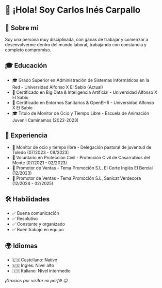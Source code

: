 # 👋 ¡Hola! Soy Carlos Inés Carpallo

## 📌 Sobre mí
Soy una persona muy disciplinada, con ganas de trabajar y comenzar a desenvolverme dentro del mundo laboral, trabajando con constancia y completo compromiso.

## 🎓 Educación
- 🎓 Grado Superior en Administración de Sistemas Informáticos en la Red - Universidad Alfonso X El Sabio (Actual)
- 📜 Certificado en Big Data & Inteligencia Artificial - Universidad Alfonso X El Sabio
- 📜 Certificado en Entornos Sanitarios & OpenEHR - Universidad Alfonso X El Sabio
- 🎓 Título de Monitor de Ocio y Tiempo Libre - Escuela de Animación Juvenil Caminamos (2022-2023)

## 💼 Experiencia
- 🏢 Monitor de ocio y tiempo libre - Delegación pastoral de juventud de Toledo (07/2023 - 08/2023)
- 🏢 Voluntario en Protección Civil - Protección Civil de Casarrubios del Monte (07/2021 - 02/2023)
- 🏢 Promotor de Ventas - Tema Promoción S.L, El Corte Inglés El Bercial (12/2023)
- 🏢 Promotor de Ventas - Tema Promoción S.L, Sanicat Verdecora (12/2024 - 02/2025)

## 🛠️ Habilidades
- ✅ Buena comunicación
- ✅ Resolutivo
- ✅ Constante y organizado
- ✅ Buen trabajo en equipo

## 🌍 Idiomas
- 🇪🇸 Castellano: Nativo
- 🇺🇸 Inglés: Nivel alto
- 🇮🇹 Italiano: Nivel intermedio

_¡Gracias por visitar mi perfil! 😊_


<!--
**cinescar/cinescar** is a ✨ _special_ ✨ repository because its `README.md` (this file) appears on your GitHub profile.

Here are some ideas to get you started:

- 🔭 I’m currently working on ...
- 🌱 I’m currently learning ...
- 👯 I’m looking to collaborate on ...
- 🤔 I’m looking for help with ...
- 💬 Ask me about ...
- 📫 How to reach me: ...
- 😄 Pronouns: ...
- ⚡ Fun fact: ...
-->
